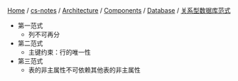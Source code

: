 [Home](https://mengxianbin.github.io) /
[cs-notes](https://mengxianbin.github.io/cs-notes/site) /
[Architecture](https://mengxianbin.github.io/cs-notes/site/Architecture) /
[Components](https://mengxianbin.github.io/cs-notes/site/Architecture/Components) /
[Database](https://mengxianbin.github.io/cs-notes/site/Architecture/Components/Database) /
[关系型数据库范式](https://mengxianbin.github.io/cs-notes/site/Architecture/Components/Database/%E5%85%B3%E7%B3%BB%E5%9E%8B%E6%95%B0%E6%8D%AE%E5%BA%93%E8%8C%83%E5%BC%8F)

* 第一范式
    * 列不可再分
* 第二范式
    * 主键约束：行的唯一性
* 第三范式
    * 表的非主属性不可依赖其他表的非主属性
